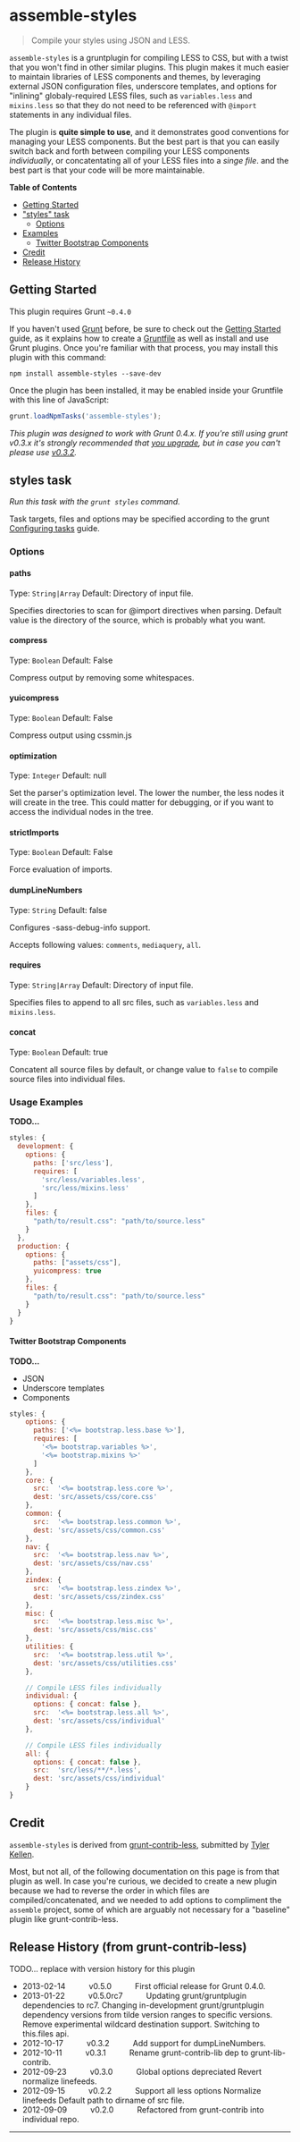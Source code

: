 # assemble-styles

> Compile your styles using JSON and LESS.


`assemble-styles` is a gruntplugin for compiling LESS to CSS, but with a twist that you won't find in other similar plugins.  This plugin makes it much easier to maintain libraries of LESS components and themes, by leveraging external JSON configuration files, underscore templates, and options for "inlining" globaly-required LESS files, such as `variables.less` and `mixins.less` so that they do not need to be referenced with `@import` statements in any individual files.

The plugin is **quite simple to use**, and it demonstrates good conventions for managing your LESS components. But the best part is that you can easily switch back and forth between compiling your LESS components _individually_, or concatentating all of your LESS files into a _singe file_.  and the best part is that your code will be more maintainable.


**Table of Contents**

- [Getting Started](#getting-started)
- ["styles" task](#styles-task)
  - [Options](#options)
- [Examples](#usage-examples)
  - [Twitter Bootstrap Components](#twitter-bootstrap-components)
- [Credit](#credit)
- [Release History](#release-history)


## Getting Started
This plugin requires Grunt `~0.4.0`

If you haven't used [Grunt](http://gruntjs.com/) before, be sure to check out the [Getting Started](http://gruntjs.com/getting-started) guide, as it explains how to create a [Gruntfile](http://gruntjs.com/sample-gruntfile) as well as install and use Grunt plugins. Once you're familiar with that process, you may install this plugin with this command:

```shell
npm install assemble-styles --save-dev
```

Once the plugin has been installed, it may be enabled inside your Gruntfile with this line of JavaScript:

```js
grunt.loadNpmTasks('assemble-styles');
```

*This plugin was designed to work with Grunt 0.4.x. If you're still using grunt v0.3.x it's strongly recommended that [you upgrade](http://gruntjs.com/upgrading-from-0.3-to-0.4), but in case you can't please use [v0.3.2](https://github.com/gruntjs/grunt-contrib-less/tree/grunt-0.3-stable).*


## styles task
_Run this task with the `grunt styles` command._

Task targets, files and options may be specified according to the grunt [Configuring tasks](http://gruntjs.com/configuring-tasks) guide.
### Options

#### paths
Type: `String|Array`
Default: Directory of input file.

Specifies directories to scan for @import directives when parsing. Default value is the directory of the source, which is probably what you want.

#### compress
Type: `Boolean`
Default: False

Compress output by removing some whitespaces.

#### yuicompress
Type: `Boolean`
Default: False

Compress output using cssmin.js

#### optimization
Type: `Integer`
Default: null

Set the parser's optimization level. The lower the number, the less nodes it will create in the tree. This could matter for debugging, or if you want to access the individual nodes in the tree.

#### strictImports
Type: `Boolean`
Default: False

Force evaluation of imports.

#### dumpLineNumbers
Type: `String`
Default: false

Configures -sass-debug-info support.

Accepts following values: `comments`, `mediaquery`, `all`.

#### requires
Type: `String|Array`
Default: Directory of input file.

Specifies files to append to all src files, such as `variables.less` and `mixins.less`.

#### concat
Type: `Boolean`
Default: true

Concatent all source files by default, or change value to `false` to compile source files into individual files.


### Usage Examples

**TODO...**

```js
styles: {
  development: {
    options: {
      paths: ['src/less'],
      requires: [
        'src/less/variables.less',
        'src/less/mixins.less'
      ]
    },
    files: {
      "path/to/result.css": "path/to/source.less"
    }
  },
  production: {
    options: {
      paths: ["assets/css"],
      yuicompress: true
    },
    files: {
      "path/to/result.css": "path/to/source.less"
    }
  }
}
```


#### Twitter Bootstrap Components

**TODO...**

* JSON
* Underscore templates
* Components


``` js
styles: {
    options: {
      paths: ['<%= bootstrap.less.base %>'],
      requires: [
        '<%= bootstrap.variables %>',
        '<%= bootstrap.mixins %>'
      ]
    },
    core: {
      src:  '<%= bootstrap.less.core %>',
      dest: 'src/assets/css/core.css'
    },
    common: {
      src:  '<%= bootstrap.less.common %>',
      dest: 'src/assets/css/common.css'
    },
    nav: {
      src:  '<%= bootstrap.less.nav %>',
      dest: 'src/assets/css/nav.css'
    },
    zindex: {
      src:  '<%= bootstrap.less.zindex %>',
      dest: 'src/assets/css/zindex.css'
    },
    misc: {
      src:  '<%= bootstrap.less.misc %>',
      dest: 'src/assets/css/misc.css'
    },
    utilities: {
      src:  '<%= bootstrap.less.util %>',
      dest: 'src/assets/css/utilities.css'
    },

    // Compile LESS files individually
    individual: {
      options: { concat: false },
      src:  '<%= bootstrap.less.all %>',
      dest: 'src/assets/css/individual'
    },

    // Compile LESS files individually
    all: {
      options: { concat: false },
      src:  'src/less/**/*.less',
      dest: 'src/assets/css/individual'
    }
}
```



## Credit

`assemble-styles` is derived from [grunt-contrib-less](https://github.com/gruntjs/grunt-contrib-less), submitted by [Tyler Kellen](https://github.com/tkellen).

Most, but not all, of the following documentation on this page is from that plugin as well. In case you're curious, we decided to create a new plugin because we had to reverse the order in which files are compiled/concatenated, and we needed to add options to compliment the `assemble` project, some of which are arguably not necessary for a "baseline" plugin like grunt-contrib-less.



## Release History (from grunt-contrib-less)

TODO... replace with version history for this plugin

 * 2013-02-14   v0.5.0   First official release for Grunt 0.4.0.
 * 2013-01-22   v0.5.0rc7   Updating grunt/gruntplugin dependencies to rc7. Changing in-development grunt/gruntplugin dependency versions from tilde version ranges to specific versions. Remove experimental wildcard destination support. Switching to this.files api.
 * 2012-10-17   v0.3.2   Add support for dumpLineNumbers.
 * 2012-10-11   v0.3.1   Rename grunt-contrib-lib dep to grunt-lib-contrib.
 * 2012-09-23   v0.3.0   Global options depreciated Revert normalize linefeeds.
 * 2012-09-15   v0.2.2   Support all less options Normalize linefeeds Default path to dirname of src file.
 * 2012-09-09   v0.2.0   Refactored from grunt-contrib into individual repo.

---

